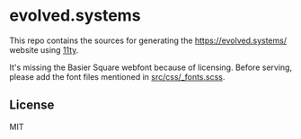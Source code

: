 # evolved.systems

This repo contains the sources for generating the https://evolved.systems/ website using [11ty](https://11ty.dev/).

It's missing the Basier Square webfont because of licensing. Before serving, please add the font files mentioned in [src/css/_fonts.scss](src/css/_fonts.scss).

## License

MIT
